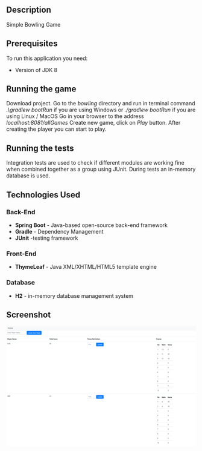##  Description
Simple Bowling Game 
 
## Prerequisites
To run this application you need:
 - Version of JDK 8 

## Running the game
Download project.
Go to the *bowling* directory and run in terminal command *.\gradlew bootRun* if you are using Windows or *./gradlew bootRun* if you are using Linux / MacOS
Go in your browser to the address *localhost:8081/allGames*
Create new game, click on *Play* button.
After creating the player you can start to play.

## Running the tests
Integration tests are used  to check if different modules are working fine when combined together as a group using JUnit.
During tests an in-memory database is used.

## Technologies Used

### Back-End
 - **Spring Boot** -  Java-based open-source back-end framework  
 - **Gradle** - Dependency Management
 - **JUnit** -testing framework
### Front-End
 - **ThymeLeaf** - Java XML/XHTML/HTML5 template engine

 ### Database
  - **H2**  - in-memory database management system 
## Screenshot
![ScreenShot](https://github.com/StanislavRa/bowling/blob/master/thumbnail.png?raw=true)
